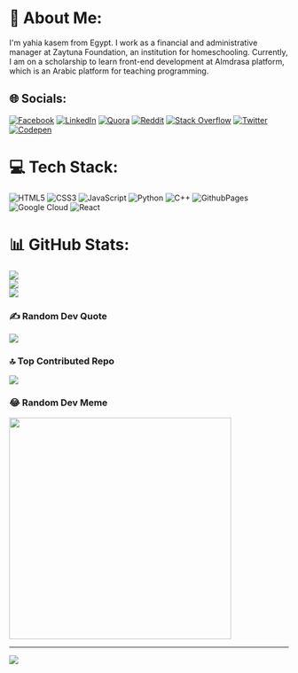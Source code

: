 # 💫 About Me:
I'm yahia kasem  from Egypt. I work as a financial and administrative manager at Zaytuna Foundation, an institution for homeschooling. Currently, I am on a scholarship to learn front-end development at Almdrasa platform, which is an Arabic platform for teaching programming.<br>


## 🌐 Socials:
[![Facebook](https://img.shields.io/badge/Facebook-%231877F2.svg?logo=Facebook&logoColor=white)](https://facebook.com/yahiamo32) [![LinkedIn](https://img.shields.io/badge/LinkedIn-%230077B5.svg?logo=linkedin&logoColor=white)](https://linkedin.com/in/yahia-kasem-64034829b) [![Quora](https://img.shields.io/badge/Quora-%23B92B27.svg?logo=Quora&logoColor=white)](https://quora.com/profile/Yahia-Kasem-4) [![Reddit](https://img.shields.io/badge/Reddit-%23FF4500.svg?logo=Reddit&logoColor=white)](https://reddit.com/user/yahia-kasem) [![Stack Overflow](https://img.shields.io/badge/-Stackoverflow-FE7A16?logo=stack-overflow&logoColor=white)](https://stackoverflow.com/users/22915624) [![Twitter](https://img.shields.io/badge/Twitter-%231DA1F2.svg?logo=Twitter&logoColor=white)](https://twitter.com/@yahiakasem9671) [![Codepen](https://img.shields.io/badge/Codepen-000000?style=for-the-badge&logo=codepen&logoColor=white)](https://codepen.io/yahia-kasem) 

# 💻 Tech Stack:
![HTML5](https://img.shields.io/badge/html5-%23E34F26.svg?style=for-the-badge&logo=html5&logoColor=white) ![CSS3](https://img.shields.io/badge/css3-%231572B6.svg?style=for-the-badge&logo=css3&logoColor=white) ![JavaScript](https://img.shields.io/badge/javascript-%23323330.svg?style=for-the-badge&logo=javascript&logoColor=%23F7DF1E) ![Python](https://img.shields.io/badge/python-3670A0?style=for-the-badge&logo=python&logoColor=ffdd54) ![C++](https://img.shields.io/badge/c++-%2300599C.svg?style=for-the-badge&logo=c%2B%2B&logoColor=white) ![GithubPages](https://img.shields.io/badge/github%20pages-121013?style=for-the-badge&logo=github&logoColor=white) ![Google Cloud](https://img.shields.io/badge/GoogleCloud-%234285F4.svg?style=for-the-badge&logo=google-cloud&logoColor=white) ![React](https://img.shields.io/badge/react-%2320232a.svg?style=for-the-badge&logo=react&logoColor=%2361DAFB)
# 📊 GitHub Stats:
![](https://github-readme-stats.vercel.app/api?username=yahiagit&theme=dark&hide_border=false&include_all_commits=true&count_private=true)<br/>
![](https://github-readme-streak-stats.herokuapp.com/?user=yahiagit&theme=dark&hide_border=false)<br/>
![](https://github-readme-stats.vercel.app/api/top-langs/?username=yahiagit&theme=dark&hide_border=false&include_all_commits=true&count_private=true&layout=compact)

### ✍️ Random Dev Quote
![](https://quotes-github-readme.vercel.app/api?type=horizontal&theme=radical)

### 🔝 Top Contributed Repo
![](https://github-contributor-stats.vercel.app/api?username=yahiagit&limit=5&theme=dark&combine_all_yearly_contributions=true)

### 😂 Random Dev Meme
<img src='https://randommeme-five.vercel.app/' style="height: 400px;"/>

---
[![](https://visitcount.itsvg.in/api?id=yahiagit&icon=0&color=0)](https://visitcount.itsvg.in)

<!-- Proudly created with GPRM ( https://gprm.itsvg.in ) -->
